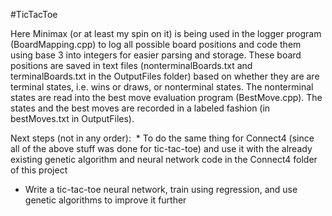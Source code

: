 #TicTacToe

Here Minimax (or at least my spin on it) is being used in the logger program (BoardMapping.cpp) to log all possible board positions and code them using base 3 into integers for easier parsing and storage. These board positions are saved in text files (nonterminalBoards.txt and terminalBoards.txt in the OutputFiles folder) based on whether they are are terminal states, i.e. wins or draws, or nonterminal states. The nonterminal states are read into the best move evaluation program (BestMove.cpp). The states and the best moves are recorded in a labeled fashion (in bestMoves.txt in OutputFiles).

Next steps (not in any order):
  * To do the same thing for Connect4 (since all of the above stuff was done for tic-tac-toe) and use it with the already existing genetic algorithm and neural network code in the Connect4 folder of this project
  * Write a tic-tac-toe neural network, train using regression, and use genetic algorithms to improve it further
